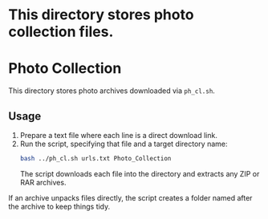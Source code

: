 This directory stores photo collection files.
=======
# Photo Collection

This directory stores photo archives downloaded via `ph_cl.sh`.

## Usage

1. Prepare a text file where each line is a direct download link.
2. Run the script, specifying that file and a target directory name:
   ```bash
   bash ../ph_cl.sh urls.txt Photo_Collection
   ```
   The script downloads each file into the directory and extracts any ZIP or RAR archives.

If an archive unpacks files directly, the script creates a folder named after the archive to keep things tidy.
